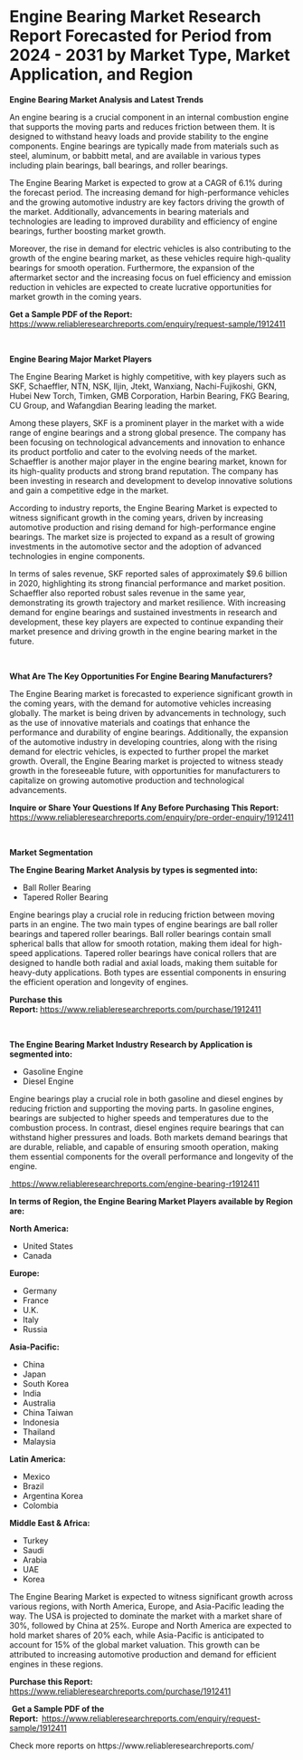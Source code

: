 <p><h1>Engine Bearing Market Research Report Forecasted for Period from 2024 -  2031 by Market Type, Market Application, and Region</h1></p><p><strong>Engine Bearing Market Analysis and Latest Trends</strong></p>
<p><p>An engine bearing is a crucial component in an internal combustion engine that supports the moving parts and reduces friction between them. It is designed to withstand heavy loads and provide stability to the engine components. Engine bearings are typically made from materials such as steel, aluminum, or babbitt metal, and are available in various types including plain bearings, ball bearings, and roller bearings.</p><p>The Engine Bearing Market is expected to grow at a CAGR of 6.1% during the forecast period. The increasing demand for high-performance vehicles and the growing automotive industry are key factors driving the growth of the market. Additionally, advancements in bearing materials and technologies are leading to improved durability and efficiency of engine bearings, further boosting market growth.</p><p>Moreover, the rise in demand for electric vehicles is also contributing to the growth of the engine bearing market, as these vehicles require high-quality bearings for smooth operation. Furthermore, the expansion of the aftermarket sector and the increasing focus on fuel efficiency and emission reduction in vehicles are expected to create lucrative opportunities for market growth in the coming years.</p></p>
<p><strong>Get a Sample PDF of the Report:&nbsp;</strong> <a href="https://www.reliableresearchreports.com/enquiry/request-sample/1912411">https://www.reliableresearchreports.com/enquiry/request-sample/1912411</a></p>
<p>&nbsp;</p>
<p><strong>Engine Bearing Major Market Players</strong></p>
<p><p>The Engine Bearing Market is highly competitive, with key players such as SKF, Schaeffler, NTN, NSK, Iljin, Jtekt, Wanxiang, Nachi-Fujikoshi, GKN, Hubei New Torch, Timken, GMB Corporation, Harbin Bearing, FKG Bearing, CU Group, and Wafangdian Bearing leading the market. </p><p>Among these players, SKF is a prominent player in the market with a wide range of engine bearings and a strong global presence. The company has been focusing on technological advancements and innovation to enhance its product portfolio and cater to the evolving needs of the market. Schaeffler is another major player in the engine bearing market, known for its high-quality products and strong brand reputation. The company has been investing in research and development to develop innovative solutions and gain a competitive edge in the market.</p><p>According to industry reports, the Engine Bearing Market is expected to witness significant growth in the coming years, driven by increasing automotive production and rising demand for high-performance engine bearings. The market size is projected to expand as a result of growing investments in the automotive sector and the adoption of advanced technologies in engine components.</p><p>In terms of sales revenue, SKF reported sales of approximately $9.6 billion in 2020, highlighting its strong financial performance and market position. Schaeffler also reported robust sales revenue in the same year, demonstrating its growth trajectory and market resilience. With increasing demand for engine bearings and sustained investments in research and development, these key players are expected to continue expanding their market presence and driving growth in the engine bearing market in the future.</p></p>
<p>&nbsp;</p>
<p><strong>What Are The Key Opportunities For Engine Bearing Manufacturers?</strong></p>
<p><p>The Engine Bearing market is forecasted to experience significant growth in the coming years, with the demand for automotive vehicles increasing globally. The market is being driven by advancements in technology, such as the use of innovative materials and coatings that enhance the performance and durability of engine bearings. Additionally, the expansion of the automotive industry in developing countries, along with the rising demand for electric vehicles, is expected to further propel the market growth. Overall, the Engine Bearing market is projected to witness steady growth in the foreseeable future, with opportunities for manufacturers to capitalize on growing automotive production and technological advancements.</p></p>
<p><strong>Inquire or Share Your Questions If Any Before Purchasing This Report:</strong> <a href="https://www.reliableresearchreports.com/enquiry/pre-order-enquiry/1912411">https://www.reliableresearchreports.com/enquiry/pre-order-enquiry/1912411</a></p>
<p>&nbsp;</p>
<p><strong>Market Segmentation</strong></p>
<p><strong>The Engine Bearing Market Analysis by types is segmented into:</strong></p>
<p><ul><li>Ball Roller Bearing</li><li>Tapered Roller Bearing</li></ul></p>
<p><p>Engine bearings play a crucial role in reducing friction between moving parts in an engine. The two main types of engine bearings are ball roller bearings and tapered roller bearings. Ball roller bearings contain small spherical balls that allow for smooth rotation, making them ideal for high-speed applications. Tapered roller bearings have conical rollers that are designed to handle both radial and axial loads, making them suitable for heavy-duty applications. Both types are essential components in ensuring the efficient operation and longevity of engines.</p></p>
<p><strong>Purchase this Report:&nbsp;</strong><a href="https://www.reliableresearchreports.com/purchase/1912411">https://www.reliableresearchreports.com/purchase/1912411</a></p>
<p>&nbsp;</p>
<p><strong>The Engine Bearing Market Industry Research by Application is segmented into:</strong></p>
<p><ul><li>Gasoline Engine</li><li>Diesel Engine</li></ul></p>
<p><p>Engine bearings play a crucial role in both gasoline and diesel engines by reducing friction and supporting the moving parts. In gasoline engines, bearings are subjected to higher speeds and temperatures due to the combustion process. In contrast, diesel engines require bearings that can withstand higher pressures and loads. Both markets demand bearings that are durable, reliable, and capable of ensuring smooth operation, making them essential components for the overall performance and longevity of the engine.</p></p>
<p><a href="https://www.reliableresearchreports.com/engine-bearing-r1912411">&nbsp;https://www.reliableresearchreports.com/engine-bearing-r1912411</a></p>
<p><strong>In terms of Region, the Engine Bearing Market Players available by Region are:</strong></p>
<p>
    <p> <strong> North America: </strong>
        <ul>
            <li>United States</li>
            <li>Canada</li>
        </ul>
        </p> 
    <p> <strong> Europe: </strong>
        <ul>
            <li>Germany</li>
            <li>France</li>
            <li>U.K.</li>
            <li>Italy</li>
            <li>Russia</li>
        </ul>
        </p> 
    <p> <strong> Asia-Pacific: </strong>
        <ul>
            <li>China</li>
            <li>Japan</li>
            <li>South Korea</li>
            <li>India</li>
            <li>Australia</li>
            <li>China Taiwan</li>
            <li>Indonesia</li>
            <li>Thailand</li>
            <li>Malaysia</li>
        </ul>
        </p> 
    <p> <strong> Latin America: </strong>
        <ul>
            <li>Mexico</li>
            <li>Brazil</li>
            <li>Argentina Korea</li>
            <li>Colombia</li>
        </ul>
        </p> 
    <p> <strong> Middle East & Africa: </strong>
        <ul>
            <li>Turkey</li>
            <li>Saudi</li>
            <li>Arabia</li>
            <li>UAE</li>
            <li>Korea</li>
        </ul>
    </p>
    </p>
<p><p>The Engine Bearing Market is expected to witness significant growth across various regions, with North America, Europe, and Asia-Pacific leading the way. The USA is projected to dominate the market with a market share of 30%, followed by China at 25%. Europe and North America are expected to hold market shares of 20% each, while Asia-Pacific is anticipated to account for 15% of the global market valuation. This growth can be attributed to increasing automotive production and demand for efficient engines in these regions.</p></p>
<p><strong>Purchase this Report: </strong><a href="https://www.reliableresearchreports.com/purchase/1912411">https://www.reliableresearchreports.com/purchase/1912411</a></p>
<p>&nbsp;<strong>Get a Sample PDF of the Report:&nbsp;&nbsp;</strong><a href="https://www.reliableresearchreports.com/enquiry/request-sample/1912411">https://www.reliableresearchreports.com/enquiry/request-sample/1912411</a></p>
<p><strong></strong></p>
<p>Check more reports on https://www.reliableresearchreports.com/</p>